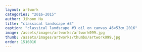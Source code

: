 ```yaml
---
layout: artwork
categories: "2016-2015"
author: Jihoon Ha
title: "classical landscape #3"
caption: "classical landscape #3_oil on canvas_46×53㎝_2016"
image: /assets/images/artworks/artwork099.jpg
thumb: /assets/images/artworks/thumbs/artwork099.jpg
order: 1516016
---
```

